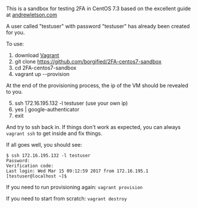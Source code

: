 This is a sandbox for testing 2FA in CentOS 7.3 based on the excellent guide at [andrewletson.com](https://www.andrewletson.com/set-2fa-centos-server/)

A user called "testuser" with password "testuser" has already been created for you.

To use:

1. download [Vagrant](https://vagrantup.com)
2. git clone https://github.com/borgified/2FA-centos7-sandbox
3. cd 2FA-centos7-sandbox
4. vagrant up --provision

At the end of the provisioning process, the ip of the VM should be revealed to you.

5. ssh 172.16.195.132 -l testuser (use your own ip)
6. yes | google-authenticator
7. exit

And try to ssh back in. If things don't work as expected, you can always `vagrant ssh` to get inside and fix things.

If all goes well, you should see:
```
$ ssh 172.16.195.132 -l testuser
Password:
Verification code:
Last login: Wed Mar 15 09:12:59 2017 from 172.16.195.1
[testuser@localhost ~]$
```

If you need to run provisioning again: `vagrant provision`

If you need to start from scratch: `vagrant destroy`
